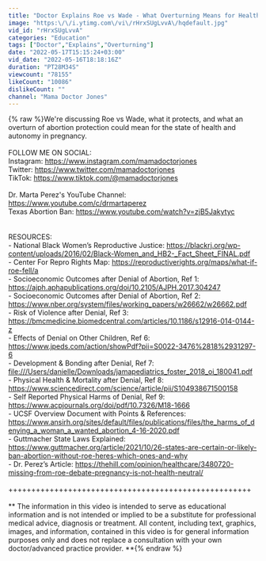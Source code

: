 ```yaml
---
title: "Doctor Explains Roe vs Wade - What Overturning Means for Health & Autonomy in Pregnancy"
image: "https:\/\/i.ytimg.com\/vi\/rHrxSUgLvvA\/hqdefault.jpg"
vid_id: "rHrxSUgLvvA"
categories: "Education"
tags: ["Doctor","Explains","Overturning"]
date: "2022-05-17T15:15:24+03:00"
vid_date: "2022-05-16T18:18:16Z"
duration: "PT28M34S"
viewcount: "78155"
likeCount: "10086"
dislikeCount: ""
channel: "Mama Doctor Jones"
---
```

{% raw %}We're discussing Roe vs Wade, what it protects, and what an overturn of abortion protection could mean for the state of health and autonomy in pregnancy. <br /><br />FOLLOW ME ON SOCIAL:<br />Instagram: <a rel="nofollow" target="blank" href="https://www.instagram.com/mamadoctorjones">https://www.instagram.com/mamadoctorjones</a><br />Twitter: <a rel="nofollow" target="blank" href="https://www.twitter.com/mamadoctorjones">https://www.twitter.com/mamadoctorjones</a><br />TikTok: <a rel="nofollow" target="blank" href="https://www.tiktok.com/@mamadoctorjones">https://www.tiktok.com/@mamadoctorjones</a><br /><br />Dr. Marta Perez's YouTube Channel: <a rel="nofollow" target="blank" href="https://www.youtube.com/c/drmartaperez">https://www.youtube.com/c/drmartaperez</a><br />Texas Abortion Ban: <a rel="nofollow" target="blank" href="https://www.youtube.com/watch?v=zjB5Jakytyc">https://www.youtube.com/watch?v=zjB5Jakytyc</a><br /><br /><br />RESOURCES: <br />- National Black Women’s Reproductive Justice: <a rel="nofollow" target="blank" href="https://blackrj.org/wp-content/uploads/2016/02/Black-Women_and_HB2-_Fact_Sheet_FINAL.pdf">https://blackrj.org/wp-content/uploads/2016/02/Black-Women_and_HB2-_Fact_Sheet_FINAL.pdf</a><br />- Center For Repro Rights Map: <a rel="nofollow" target="blank" href="https://reproductiverights.org/maps/what-if-roe-fell/a">https://reproductiverights.org/maps/what-if-roe-fell/a</a><br />- Socioeconomic Outcomes after Denial of Abortion, Ref 1: <a rel="nofollow" target="blank" href="https://ajph.aphapublications.org/doi/10.2105/AJPH.2017.304247">https://ajph.aphapublications.org/doi/10.2105/AJPH.2017.304247</a><br />- Socioeconomic Outcomes after Denial of Abortion, Ref 2: <a rel="nofollow" target="blank" href="https://www.nber.org/system/files/working_papers/w26662/w26662.pdf">https://www.nber.org/system/files/working_papers/w26662/w26662.pdf</a><br />- Risk of Violence after Denial, Ref 3: <a rel="nofollow" target="blank" href="https://bmcmedicine.biomedcentral.com/articles/10.1186/s12916-014-0144-z">https://bmcmedicine.biomedcentral.com/articles/10.1186/s12916-014-0144-z</a><br />- Effects of Denial on Other Children, Ref 6: <a rel="nofollow" target="blank" href="https://www.jpeds.com/action/showPdf?pii=S0022-3476%2818%2931297-6">https://www.jpeds.com/action/showPdf?pii=S0022-3476%2818%2931297-6</a><br />- Development &amp; Bonding after Denial, Ref 7: <a rel="nofollow" target="blank" href="file:///Users/danielle/Downloads/jamapediatrics_foster_2018_oi_180041.pdf">file:///Users/danielle/Downloads/jamapediatrics_foster_2018_oi_180041.pdf</a><br />- Physical Health &amp; Mortality after Denial, Ref 8: <a rel="nofollow" target="blank" href="https://www.sciencedirect.com/science/article/pii/S104938671500158">https://www.sciencedirect.com/science/article/pii/S104938671500158</a><br />- Self Reported Physical Harms of Denial, Ref 9: <a rel="nofollow" target="blank" href="https://www.acpjournals.org/doi/pdf/10.7326/M18-1666">https://www.acpjournals.org/doi/pdf/10.7326/M18-1666</a><br />- UCSF Overview Document with Points &amp; References: <a rel="nofollow" target="blank" href="https://www.ansirh.org/sites/default/files/publications/files/the_harms_of_denying_a_woman_a_wanted_abortion_4-16-2020.pdf">https://www.ansirh.org/sites/default/files/publications/files/the_harms_of_denying_a_woman_a_wanted_abortion_4-16-2020.pdf</a><br />- Guttmacher State Laws Explained: <a rel="nofollow" target="blank" href="https://www.guttmacher.org/article/2021/10/26-states-are-certain-or-likely-ban-abortion-without-roe-heres-which-ones-and-why">https://www.guttmacher.org/article/2021/10/26-states-are-certain-or-likely-ban-abortion-without-roe-heres-which-ones-and-why</a><br />- Dr. Perez’s Article: <a rel="nofollow" target="blank" href="https://thehill.com/opinion/healthcare/3480720-missing-from-roe-debate-pregnancy-is-not-health-neutral/">https://thehill.com/opinion/healthcare/3480720-missing-from-roe-debate-pregnancy-is-not-health-neutral/</a><br /><br />+++++++++++++++++++++++++++++++++++++++++++++++++++++<br /><br />** The information in this video is intended to serve as educational information and is not intended or implied to be a substitute for professional medical advice, diagnosis or treatment. All content, including text, graphics, images, and information, contained in this video is for general information purposes only and does not replace a consultation with your own doctor/advanced practice provider. **{% endraw %}

